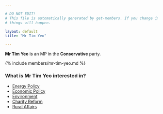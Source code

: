 ```yaml
---

# DO NOT EDIT!
# This file is automatically generated by get-members. If you change it, bad
# things will happen.

layout: default
title: "Mr Tim Yeo"

---
```


**Mr Tim Yeo** is an MP in the **Conservative** party.

{% include members/mr-tim-yeo.md %}

### What is Mr Tim Yeo interested in?


* [Energy Policy](/interests/energy-policy.html)
* [Economic Policy](/interests/economic-policy.html)
* [Environment](/interests/environment.html)
* [Charity Reform](/interests/charity-reform.html)
* [Rural Affairs](/interests/rural-affairs.html)
